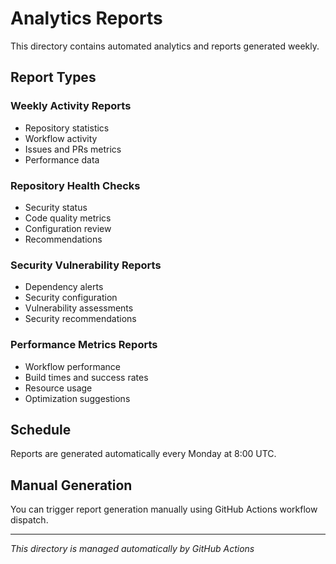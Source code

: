 # Analytics Reports

This directory contains automated analytics and reports generated weekly.

## Report Types

### Weekly Activity Reports
- Repository statistics
- Workflow activity
- Issues and PRs metrics
- Performance data

### Repository Health Checks
- Security status
- Code quality metrics
- Configuration review
- Recommendations

### Security Vulnerability Reports
- Dependency alerts
- Security configuration
- Vulnerability assessments
- Security recommendations

### Performance Metrics Reports
- Workflow performance
- Build times and success rates
- Resource usage
- Optimization suggestions

## Schedule

Reports are generated automatically every Monday at 8:00 UTC.

## Manual Generation

You can trigger report generation manually using GitHub Actions workflow dispatch.

---
*This directory is managed automatically by GitHub Actions*
